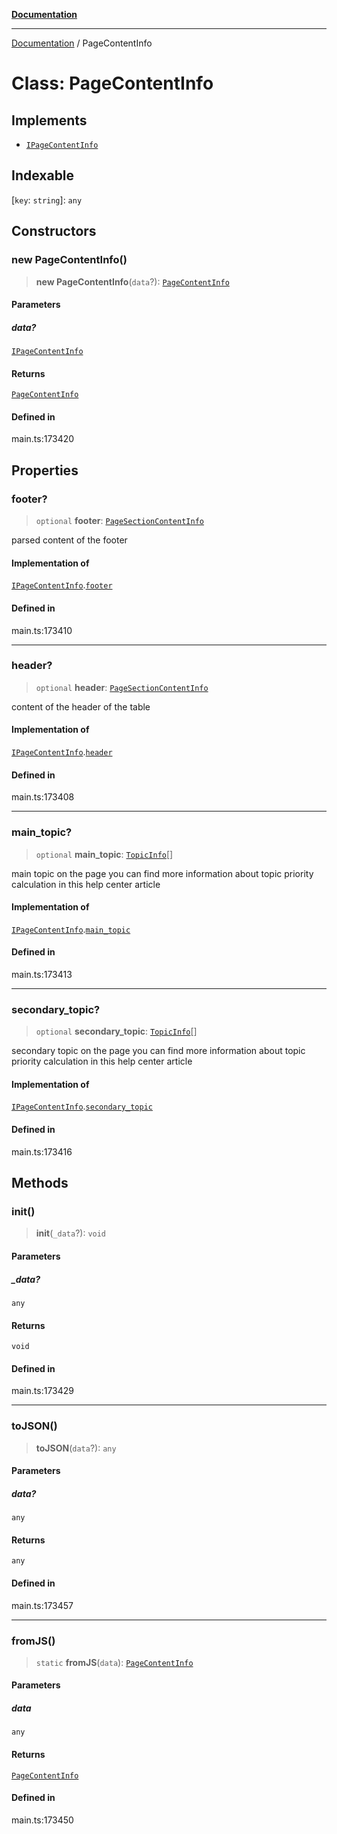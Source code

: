 [**Documentation**](../README.md)

***

[Documentation](../README.md) / PageContentInfo

# Class: PageContentInfo

## Implements

- [`IPageContentInfo`](../interfaces/IPageContentInfo.md)

## Indexable

 \[`key`: `string`\]: `any`

## Constructors

### new PageContentInfo()

> **new PageContentInfo**(`data`?): [`PageContentInfo`](PageContentInfo.md)

#### Parameters

##### data?

[`IPageContentInfo`](../interfaces/IPageContentInfo.md)

#### Returns

[`PageContentInfo`](PageContentInfo.md)

#### Defined in

main.ts:173420

## Properties

### footer?

> `optional` **footer**: [`PageSectionContentInfo`](PageSectionContentInfo.md)

parsed content of the footer

#### Implementation of

[`IPageContentInfo`](../interfaces/IPageContentInfo.md).[`footer`](../interfaces/IPageContentInfo.md#footer)

#### Defined in

main.ts:173410

***

### header?

> `optional` **header**: [`PageSectionContentInfo`](PageSectionContentInfo.md)

content of the header of the table

#### Implementation of

[`IPageContentInfo`](../interfaces/IPageContentInfo.md).[`header`](../interfaces/IPageContentInfo.md#header)

#### Defined in

main.ts:173408

***

### main\_topic?

> `optional` **main\_topic**: [`TopicInfo`](TopicInfo.md)[]

main topic on the page
you can find more information about topic priority calculation in this help center article

#### Implementation of

[`IPageContentInfo`](../interfaces/IPageContentInfo.md).[`main_topic`](../interfaces/IPageContentInfo.md#main_topic)

#### Defined in

main.ts:173413

***

### secondary\_topic?

> `optional` **secondary\_topic**: [`TopicInfo`](TopicInfo.md)[]

secondary topic on the page
you can find more information about topic priority calculation in this help center article

#### Implementation of

[`IPageContentInfo`](../interfaces/IPageContentInfo.md).[`secondary_topic`](../interfaces/IPageContentInfo.md#secondary_topic)

#### Defined in

main.ts:173416

## Methods

### init()

> **init**(`_data`?): `void`

#### Parameters

##### \_data?

`any`

#### Returns

`void`

#### Defined in

main.ts:173429

***

### toJSON()

> **toJSON**(`data`?): `any`

#### Parameters

##### data?

`any`

#### Returns

`any`

#### Defined in

main.ts:173457

***

### fromJS()

> `static` **fromJS**(`data`): [`PageContentInfo`](PageContentInfo.md)

#### Parameters

##### data

`any`

#### Returns

[`PageContentInfo`](PageContentInfo.md)

#### Defined in

main.ts:173450
